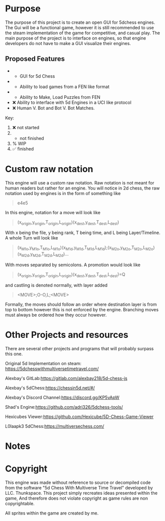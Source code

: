 # PurposeThe purpose of this project is to create an open GUI for 5dchess engines. The Gui will be a functional game, however it is still recommended to use the steam implementation of the game for competitive, and casual play. The main purpose of the project is to interface on engines, so that engine developers do not have to make a GUI visualize their engines.## Proposed Features* - GUI for 5d Chess* - Ability to load games from a FEN like format* - Ability to Make, Load Puzzles from FEN* :x: Ability to interface with 5d Engines in a UCI like protocol* :x: Human V. Bot and Bot V. Bot Matches.Key:1. :x: not started2. - not finished3. % WIP4. :white_check_mark: finished# Custom raw notationThis engine will use a custom raw notation. Raw notation is not meant for human readers but rather for an engine. You will notice in 2d chess, the raw notation used by engines is in the form of something like > e4e5In this engine, notation for a move will look like>(x<sub>origin</sub>,y<sub>origin</sub>,T<sub>origin</sub>,L<sub>origin</sub>)(x<sub>dest</sub>,y<sub>dest</sub>,T<sub>dest</sub>,L<sub>dest</sub>)With x being the file, y being rank, T being time, and L being Layer/Timeline.A whole Turn will look like>(x<sub>M1o</sub>,y<sub>M1o</sub>,T<sub>M1o</sub>,L<sub>M1o</sub>)(x<sub>M1d</sub>,y<sub>M1d</sub>,T<sub>M1d</sub>,L<sub>M1d</sub>);(x<sub>M2o</sub>,y<sub>M2o</sub>,T<sub>M2o</sub>,L<sub>M2o</sub>)(x<sub>M2d</sub>,y<sub>M2d</sub>,T<sub>M2d</sub>,L<sub>M2d</sub>)…With moves separated by semicolons. A promotion would look like> (x<sub>origin</sub>,y<sub>origin</sub>,T<sub>origin</sub>,L<sub>origin</sub>)(x<sub>dest</sub>,y<sub>dest</sub>,T<sub>dest</sub>,L<sub>dest</sub>)=Qand castling is denoted normally, with layer added> &lt;MOVE&gt;;O-O,L;&lt;MOVE&gt;Formally, the moves should follow an order where destination layer is from top to bottom however this is not enforced by the engine. Branching moves must always be ordered how they occur however.# Other Projects and resourcesThere are several other projects and programs that will probably surpass this one.Original 5d Implementation on steam: <https://5dchesswithmultiversetimetravel.com/>Alexbay's GitLab:<https://gitlab.com/alexbay218/5d-chess-js>Alexbay's 5dChess:<https://chessin5d.net/#/>Alexbay's Discord Channel:<https://discord.gg/KP5vApW>Shad's Engine:<https://github.com/adri326/5dchess-tools/>Hexicubes Viewer:<https://github.com/Hexicube/5D-Chess-Game-Viewer>L0laapk3 5dChess:<https://multiversechess.com/># Notes# CopyrightThis engine was made without reference to source or decompiled code from the software "5d Chess With Multiverse Time Travel" developed by LLC. Thunkspace. This project simply recreates ideas presented within the game, And therefore does not violate copyright as game rules are non copyrightable.All sprites within the game are created by me.